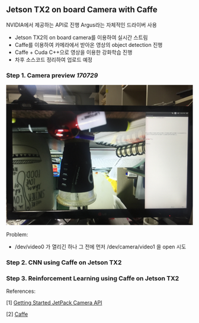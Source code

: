 ## Jetson TX2 on board Camera with Caffe

NVIDIA에서 제공하는 API로 진행
Argus라는 자체적인 드라이버 사용

* Jetson TX2의 on board camera를 이용하여 실시간 스트림
* Caffe를 이용하여 카메라에서 받아온 영상의 object detection 진행
* Caffe + Cuda C++으로 영상을 이용한 강화학습 진행
* 차후 소스코드 정리하여 업로드 예정

### Step 1. Camera preview _170729_

![Preview](https://github.com/engelin/engelin.github.io/blob/master/images/%ED%94%84%EB%A6%AC%EB%B7%B0%ED%85%8C%EC%8A%A4%ED%8A%B8.jpg?raw=true)

Problem:
- /dev/video0 가 열리긴 하나 그 전에 먼저 /dev/camera/video1 을 open 시도

### Step 2. CNN using Caffe on Jetson TX2


### Step 3. Reinforcement Learning using Caffe on Jetson TX2


References:

[1] [Getting Started JetPack Camera API](http://on-demand.gputechconf.com/gtc/2016/webinar/getting-started-jetpack-camera-api.pdf)

[2] [Caffe](http://caffe.berkeleyvision.org/)
